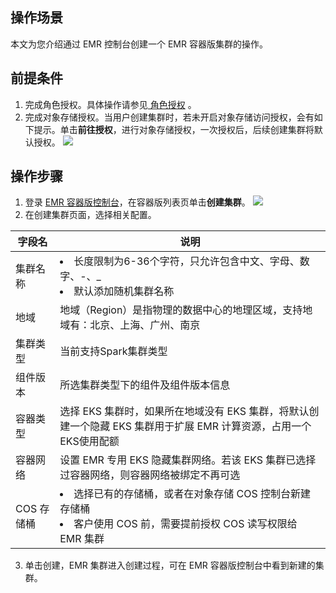 ## 操作场景
本文为您介绍通过 EMR 控制台创建一个 EMR 容器版集群的操作。
## 前提条件
1. 完成角色授权。具体操作请参见[ 角色授权](https://cloud.tencent.com/document/product/589/37899) 。
2. 完成对象存储授权。当用户创建集群时，若未开启对象存储访问授权，会有如下提示。单击**前往授权**，进行对象存储授权，一次授权后，后续创建集群将默认授权。
![](https://qcloudimg.tencent-cloud.cn/raw/bfed35f4bb7e7a0d5d4c3b95c275d600.png)

## 操作步骤
1. 登录 [EMR 容器版控制台](https://console.cloud.tencent.com/emr/static/containerdeploy)，在容器版列表页单击**创建集群**。
![](https://qcloudimg.tencent-cloud.cn/raw/dc2dca3c01b92d72e78c16fbbec195a1.png)
2. 在创建集群页面，选择相关配置。
	
| 字段名 | 说明 |
|---------|---------|
| 集群名称	| <li>长度限制为6-36个字符，只允许包含中文、字母、数字、-、_<li>默认添加随机集群名称| 
| 地域	| 地域（Region）是指物理的数据中心的地理区域，支持地域有：北京、上海、广州、南京| 
| 集群类型	| 当前支持Spark集群类型| 
| 组件版本	| 所选集群类型下的组件及组件版本信息| 
| 容器类型	| 选择 EKS 集群时，如果所在地域没有 EKS 集群，将默认创建一个隐藏 EKS 集群用于扩展 EMR 计算资源，占用一个EKS使用配额| 
| 容器网络	| 设置 EMR 专用 EKS 隐藏集群网络。若该 EKS 集群已选择过容器网络，则容器网络被绑定不再可选| 
| COS 存储桶	| <li>选择已有的存储桶，或者在对象存储 COS 控制台新建存储桶<li>客户使用 COS 前，需要提前授权 COS 读写权限给 EMR 集群| 

3. 单击创建，EMR 集群进入创建过程，可在 EMR 容器版控制台中看到新建的集群。

